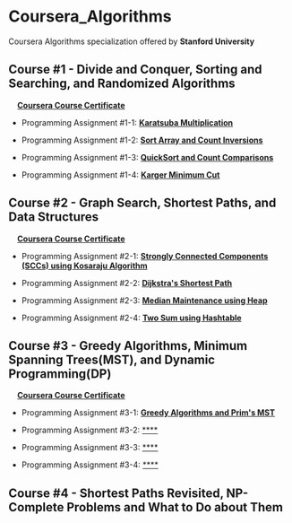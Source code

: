 # Coursera_Algorithms
Coursera Algorithms specialization offered by **Stanford University**

## Course #1 - Divide and Conquer, Sorting and Searching, and Randomized Algorithms
&nbsp;&nbsp;&nbsp;&nbsp;[**Coursera Course Certificate**](https://www.coursera.org/account/accomplishments/verify/JNTG8MVP5J8B)

* Programming Assignment #1-1: [**Karatsuba Multiplication**](https://github.com/zhukaijun0629/Coursera_Algorithms/tree/main/Course%20%231/PA%20%231-1)

* Programming Assignment #1-2: [**Sort Array and Count Inversions**](https://github.com/zhukaijun0629/Coursera_Algorithms/tree/main/Course%20%231/PA%20%231-2)

* Programming Assignment #1-3: [**QuickSort and Count Comparisons**](https://github.com/zhukaijun0629/Coursera_Algorithms/tree/main/Course%20%231/PA%20%231-3)

* Programming Assignment #1-4: [**Karger Minimum Cut**](https://github.com/zhukaijun0629/Coursera_Algorithms/tree/main/Course%20%231/PA%20%231-4)


## Course #2 - Graph Search, Shortest Paths, and Data Structures
&nbsp;&nbsp;&nbsp;&nbsp;[**Coursera Course Certificate**](https://www.coursera.org/account/accomplishments/verify/ZADJZ6GNFB9D)

* Programming Assignment #2-1: [**Strongly Connected Components (SCCs) using Kosaraju Algorithm**](https://github.com/zhukaijun0629/Coursera_Algorithms/tree/main/Course%20%232/PA%20%232-1)

* Programming Assignment #2-2: [**Dijkstra's Shortest Path**](https://github.com/zhukaijun0629/Coursera_Algorithms/tree/main/Course%20%232/PA%20%232-2)

* Programming Assignment #2-3: [**Median Maintenance using Heap**](https://github.com/zhukaijun0629/Coursera_Algorithms/tree/main/Course%20%232/PA%20%232-3)

* Programming Assignment #2-4: [**Two Sum using Hashtable**](https://github.com/zhukaijun0629/Coursera_Algorithms/tree/main/Course%20%232/PA%20%232-4)

## Course #3 - Greedy Algorithms, Minimum Spanning Trees(MST), and Dynamic Programming(DP)
&nbsp;&nbsp;&nbsp;&nbsp;[**Coursera Course Certificate**]()

* Programming Assignment #3-1: [**Greedy Algorithms and Prim's MST**]()

* Programming Assignment #3-2: [****]()

* Programming Assignment #3-3: [****]()

* Programming Assignment #3-4: [****]()

## Course #4 - Shortest Paths Revisited, NP-Complete Problems and What to Do about Them
